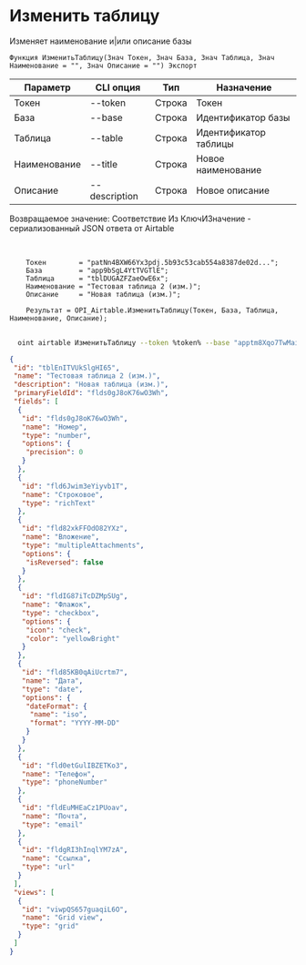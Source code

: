 ﻿---
sidebar_position: 2
---

# Изменить таблицу
 Изменяет наименование и|или описание базы



`Функция ИзменитьТаблицу(Знач Токен, Знач База, Знач Таблица, Знач Наименование = "", Знач Описание = "") Экспорт`

  | Параметр | CLI опция | Тип | Назначение |
  |-|-|-|-|
  | Токен | --token | Строка | Токен |
  | База | --base | Строка | Идентификатор базы |
  | Таблица | --table | Строка | Идентификатор таблицы |
  | Наименование | --title | Строка | Новое наименование |
  | Описание | --description | Строка | Новое описание |

  
  Возвращаемое значение:   Соответствие Из КлючИЗначение - сериализованный JSON ответа от Airtable

<br/>




```bsl title="Пример кода"
    Токен        = "patNn4BXW66Yx3pdj.5b93c53cab554a8387de02d...";
    База         = "app9bSgL4YtTVGTlE";
    Таблица      = "tblDUGAZFZaeOwE6x";
    Наименование = "Тестовая таблица 2 (изм.)";
    Описание     = "Новая таблица (изм.)";

    Результат = OPI_Airtable.ИзменитьТаблицу(Токен, База, Таблица, Наименование, Описание);
```



```sh title="Пример команды CLI"
    
  oint airtable ИзменитьТаблицу --token %token% --base "apptm8Xqo7TwMaipQ" --table "tbl9G4jVoTJpxYwSY" --title "Тестовая таблица 2 (изм.)" --description "Новая таблица (изм.)"

```

```json title="Результат"
{
 "id": "tblEnITVUkSlgHI65",
 "name": "Тестовая таблица 2 (изм.)",
 "description": "Новая таблица (изм.)",
 "primaryFieldId": "flds0gJ8oK76wO3Wh",
 "fields": [
  {
   "id": "flds0gJ8oK76wO3Wh",
   "name": "Номер",
   "type": "number",
   "options": {
    "precision": 0
   }
  },
  {
   "id": "fld6Jwim3eYiyvb1T",
   "name": "Строковое",
   "type": "richText"
  },
  {
   "id": "fld82xkFFOdO82YXz",
   "name": "Вложение",
   "type": "multipleAttachments",
   "options": {
    "isReversed": false
   }
  },
  {
   "id": "fldIG87iTcDZMpSUg",
   "name": "Флажок",
   "type": "checkbox",
   "options": {
    "icon": "check",
    "color": "yellowBright"
   }
  },
  {
   "id": "fld85KB0qAiUcrtm7",
   "name": "Дата",
   "type": "date",
   "options": {
    "dateFormat": {
     "name": "iso",
     "format": "YYYY-MM-DD"
    }
   }
  },
  {
   "id": "fld0etGulIBZETKo3",
   "name": "Телефон",
   "type": "phoneNumber"
  },
  {
   "id": "fldEuMHEaCz1PUoav",
   "name": "Почта",
   "type": "email"
  },
  {
   "id": "fldgRI3hInqlYM7zA",
   "name": "Ссылка",
   "type": "url"
  }
 ],
 "views": [
  {
   "id": "viwpQS657guaqiL6O",
   "name": "Grid view",
   "type": "grid"
  }
 ]
}
```
